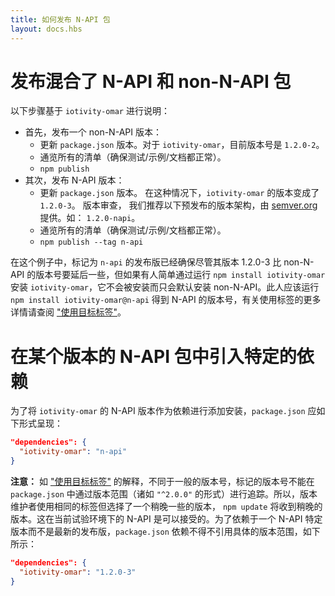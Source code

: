 ```yaml
---
title: 如何发布 N-API 包
layout: docs.hbs
---
```


# 发布混合了 N-API 和 non-N-API 包

以下步骤基于 `iotivity-omar` 进行说明：
  - 首先，发布一个 non-N-API 版本：
    - 更新 `package.json` 版本。对于 `iotivity-omar`，目前版本号是 `1.2.0-2`。
    - 通览所有的清单（确保测试/示例/文档都正常）。
    - `npm publish`
  - 其次，发布 N-API 版本：
    - 更新 `package.json` 版本。 在这种情况下，`iotivity-omar` 的版本变成了 `1.2.0-3`。
    版本审查， 我们推荐以下预发布的版本架构，由 [semver.org](http://semver.org/#spec-item-9)提供。如： `1.2.0-napi`。
    - 通览所有的清单（确保测试/示例/文档都正常）。
    - `npm publish --tag n-api`

在这个例子中，标记为 `n-api` 的发布版已经确保尽管其版本 1.2.0-3 比 non-N-API 的版本号要延后一些，但如果有人简单通过运行 `npm install iotivity-omar` 安装 `iotivity-omar`，它不会被安装而只会默认安装 non-N-API。此人应该运行 `npm install iotivity-omar@n-api` 得到 N-API 的版本号，有关使用标签的更多详情请查阅 ["使用目标标签"][]。

# 在某个版本的 N-API 包中引入特定的依赖

为了将 `iotivity-omar` 的 N-API 版本作为依赖进行添加安装，`package.json` 应如下形式呈现：

```json
"dependencies": {
  "iotivity-omar": "n-api"
}
```

**注意：** 如 ["使用目标标签"][] 的解释，不同于一般的版本号，标记的版本号不能在 `package.json` 中通过版本范围（诸如 `"^2.0.0"` 的形式）进行追踪。所以，版本维护者使用相同的标签但选择了一个稍晚一些的版本， `npm update` 将收到稍晚的版本。这在当前试验环境下的 N-API 是可以接受的。为了依赖于一个 N-API 特定版本而不是最新的发布版，`package.json` 依赖不得不引用具体的版本范围，如下所示：

```json
"dependencies": {
  "iotivity-omar": "1.2.0-3"
}
```

["使用目标标签"]: https://docs.npmjs.com/getting-started/using-tags
